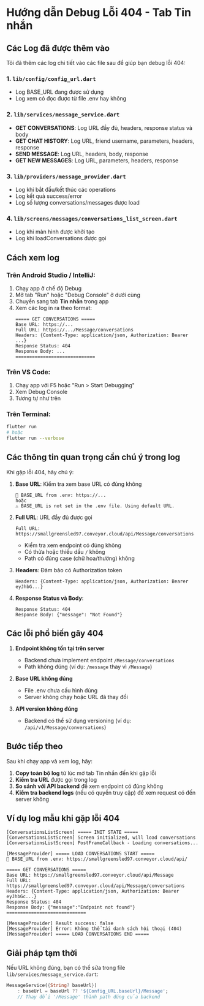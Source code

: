 # Hướng dẫn Debug Lỗi 404 - Tab Tin nhắn

## Các Log đã được thêm vào

Tôi đã thêm các log chi tiết vào các file sau để giúp bạn debug lỗi 404:

### 1. `lib/config/config_url.dart`
- Log BASE_URL đang được sử dụng
- Log xem có đọc được từ file .env hay không

### 2. `lib/services/message_service.dart`
- **GET CONVERSATIONS**: Log URL đầy đủ, headers, response status và body
- **GET CHAT HISTORY**: Log URL, friend username, parameters, headers, response
- **SEND MESSAGE**: Log URL, headers, body, response
- **GET NEW MESSAGES**: Log URL, parameters, headers, response

### 3. `lib/providers/message_provider.dart`
- Log khi bắt đầu/kết thúc các operations
- Log kết quả success/error
- Log số lượng conversations/messages được load

### 4. `lib/screens/messages/conversations_list_screen.dart`
- Log khi màn hình được khởi tạo
- Log khi loadConversations được gọi

## Cách xem log

### Trên Android Studio / IntelliJ:
1. Chạy app ở chế độ Debug
2. Mở tab "Run" hoặc "Debug Console" ở dưới cùng
3. Chuyển sang tab **Tin nhắn** trong app
4. Xem các log in ra theo format:
   ```
   ===== GET CONVERSATIONS =====
   Base URL: https://...
   Full URL: https://.../Message/conversations
   Headers: {Content-Type: application/json, Authorization: Bearer ...}
   Response Status: 404
   Response Body: ...
   =============================
   ```

### Trên VS Code:
1. Chạy app với F5 hoặc "Run > Start Debugging"
2. Xem Debug Console
3. Tương tự như trên

### Trên Terminal:
```bash
flutter run
# hoặc
flutter run --verbose
```

## Các thông tin quan trọng cần chú ý trong log

Khi gặp lỗi 404, hãy chú ý:

1. **Base URL**: Kiểm tra xem base URL có đúng không
   ```
   📍 BASE_URL from .env: https://...
   hoặc
   ⚠️ BASE_URL is not set in the .env file. Using default URL.
   ```

2. **Full URL**: URL đầy đủ được gọi
   ```
   Full URL: https://smallgreensled97.conveyor.cloud/api/Message/conversations
   ```
   - Kiểm tra xem endpoint có đúng không
   - Có thừa hoặc thiếu dấu `/` không
   - Path có đúng case (chữ hoa/thường) không

3. **Headers**: Đảm bảo có Authorization token
   ```
   Headers: {Content-Type: application/json, Authorization: Bearer eyJhbG...}
   ```

4. **Response Status và Body**:
   ```
   Response Status: 404
   Response Body: {"message": "Not Found"}
   ```

## Các lỗi phổ biến gây 404

1. **Endpoint không tồn tại trên server**
   - Backend chưa implement endpoint `/Message/conversations`
   - Path không đúng (ví dụ: `/message` thay vì `/Message`)

2. **Base URL không đúng**
   - File .env chưa cấu hình đúng
   - Server không chạy hoặc URL đã thay đổi

3. **API version không đúng**
   - Backend có thể sử dụng versioning (ví dụ: `/api/v1/Message/conversations`)

## Bước tiếp theo

Sau khi chạy app và xem log, hãy:

1. **Copy toàn bộ log** từ lúc mở tab Tin nhắn đến khi gặp lỗi
2. **Kiểm tra URL** được gọi trong log
3. **So sánh với API backend** để xem endpoint có đúng không
4. **Kiểm tra backend logs** (nếu có quyền truy cập) để xem request có đến server không

## Ví dụ log mẫu khi gặp lỗi 404

```
[ConversationsListScreen] ===== INIT STATE =====
[ConversationsListScreen] Screen initialized, will load conversations
[ConversationsListScreen] PostFrameCallback - Loading conversations...

[MessageProvider] ===== LOAD CONVERSATIONS START =====
📍 BASE_URL from .env: https://smallgreensled97.conveyor.cloud/api/

===== GET CONVERSATIONS =====
Base URL: https://smallgreensled97.conveyor.cloud/api/Message
Full URL: https://smallgreensled97.conveyor.cloud/api/Message/conversations
Headers: {Content-Type: application/json, Authorization: Bearer eyJhbGc...}
Response Status: 404
Response Body: {"message":"Endpoint not found"}
=============================

[MessageProvider] Result success: false
[MessageProvider] Error: Không thể tải danh sách hội thoại (404)
[MessageProvider] ===== LOAD CONVERSATIONS END =====
```

## Giải pháp tạm thời

Nếu URL không đúng, bạn có thể sửa trong file `lib/services/message_service.dart`:
```dart
MessageService({String? baseUrl})
    : baseUrl = baseUrl ?? '${Config_URL.baseUrl}/Message';
    // Thay đổi '/Message' thành path đúng của backend
```


